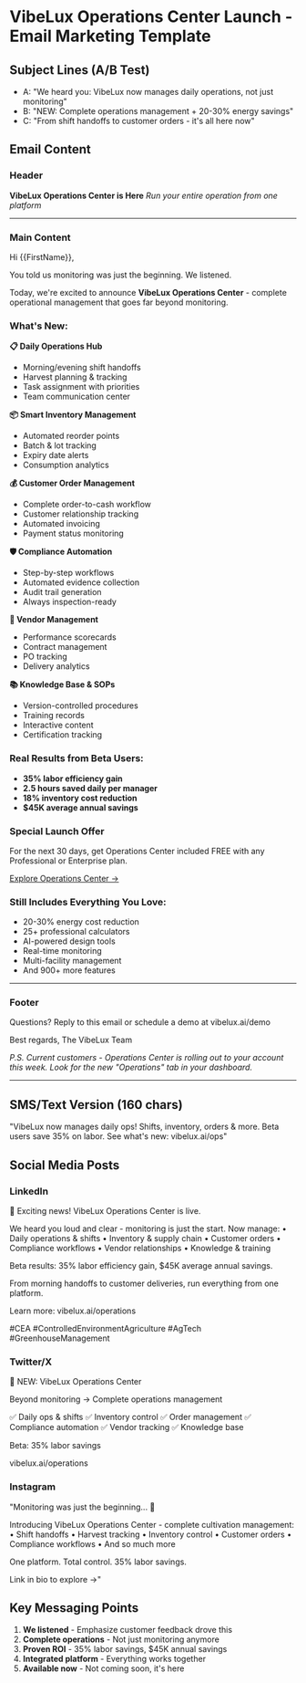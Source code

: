 # VibeLux Operations Center Launch - Email Marketing Template

## Subject Lines (A/B Test)
- A: "We heard you: VibeLux now manages daily operations, not just monitoring"
- B: "NEW: Complete operations management + 20-30% energy savings"
- C: "From shift handoffs to customer orders - it's all here now"

## Email Content

### Header
**VibeLux Operations Center is Here**
*Run your entire operation from one platform*

---

### Main Content

Hi {{FirstName}},

You told us monitoring was just the beginning. We listened.

Today, we're excited to announce **VibeLux Operations Center** - complete operational management that goes far beyond monitoring.

### What's New:

**📋 Daily Operations Hub**
- Morning/evening shift handoffs
- Harvest planning & tracking
- Task assignment with priorities
- Team communication center

**📦 Smart Inventory Management**
- Automated reorder points
- Batch & lot tracking
- Expiry date alerts
- Consumption analytics

**💰 Customer Order Management**
- Complete order-to-cash workflow
- Customer relationship tracking
- Automated invoicing
- Payment status monitoring

**🛡️ Compliance Automation**
- Step-by-step workflows
- Automated evidence collection
- Audit trail generation
- Always inspection-ready

**🚚 Vendor Management**
- Performance scorecards
- Contract management
- PO tracking
- Delivery analytics

**📚 Knowledge Base & SOPs**
- Version-controlled procedures
- Training records
- Interactive content
- Certification tracking

### Real Results from Beta Users:
- **35% labor efficiency gain**
- **2.5 hours saved daily per manager**
- **18% inventory cost reduction**
- **$45K average annual savings**

### Special Launch Offer
For the next 30 days, get Operations Center included FREE with any Professional or Enterprise plan.

[Explore Operations Center →](https://vibelux.ai/operations)

### Still Includes Everything You Love:
- 20-30% energy cost reduction
- 25+ professional calculators
- AI-powered design tools
- Real-time monitoring
- Multi-facility management
- And 900+ more features

---

### Footer

Questions? Reply to this email or schedule a demo at vibelux.ai/demo

Best regards,
The VibeLux Team

*P.S. Current customers - Operations Center is rolling out to your account this week. Look for the new "Operations" tab in your dashboard.*

---

## SMS/Text Version (160 chars)

"VibeLux now manages daily ops! Shifts, inventory, orders & more. Beta users save 35% on labor. See what's new: vibelux.ai/ops"

## Social Media Posts

### LinkedIn
🚀 Exciting news! VibeLux Operations Center is live.

We heard you loud and clear - monitoring is just the start. Now manage:
• Daily operations & shifts
• Inventory & supply chain
• Customer orders
• Compliance workflows
• Vendor relationships
• Knowledge & training

Beta results: 35% labor efficiency gain, $45K average annual savings.

From morning handoffs to customer deliveries, run everything from one platform.

Learn more: vibelux.ai/operations

#CEA #ControlledEnvironmentAgriculture #AgTech #GreenhouseManagement

### Twitter/X
🎉 NEW: VibeLux Operations Center

Beyond monitoring → Complete operations management

✅ Daily ops & shifts
✅ Inventory control
✅ Order management
✅ Compliance automation
✅ Vendor tracking
✅ Knowledge base

Beta: 35% labor savings

vibelux.ai/operations

### Instagram
"Monitoring was just the beginning... 🌱

Introducing VibeLux Operations Center - complete cultivation management:
• Shift handoffs
• Harvest tracking
• Inventory control
• Customer orders
• Compliance workflows
• And so much more

One platform. Total control. 35% labor savings.

Link in bio to explore →"

## Key Messaging Points
1. **We listened** - Emphasize customer feedback drove this
2. **Complete operations** - Not just monitoring anymore
3. **Proven ROI** - 35% labor savings, $45K annual savings
4. **Integrated platform** - Everything works together
5. **Available now** - Not coming soon, it's here